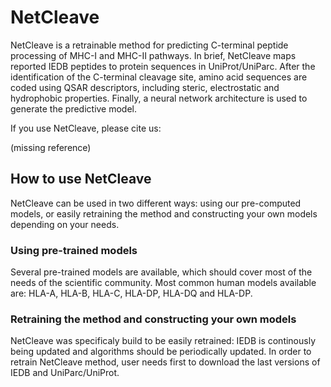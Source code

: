 # NetCleave

NetCleave is a retrainable method for predicting C-terminal peptide processing of MHC-I and MHC-II pathways. In brief, NetCleave maps reported IEDB peptides to protein sequences in UniProt/UniParc. After the identification of the C-terminal cleavage site, amino acid sequences are coded using QSAR descriptors, including steric, electrostatic and hydrophobic properties. Finally, a neural network architecture is used to generate the predictive model.

If you use NetCleave, please cite us:

(missing reference)

## How to use NetCleave

NetCleave can be used in two different ways: using our pre-computed models, or easily retraining the method and constructing your own models depending on your needs.

### Using pre-trained models

Several pre-trained models are available, which should cover most of the needs of the scientific community. Most common human models available are: HLA-A, HLA-B, HLA-C, HLA-DP, HLA-DQ and HLA-DP.

### Retraining the method and constructing your own models

NetCleave was specificaly build to be easily retrained: IEDB is continously being updated and algorithms should be periodically updated. In order to retrain NetCleave method, user needs first to download the last versions of IEDB and UniParc/UniProt.


